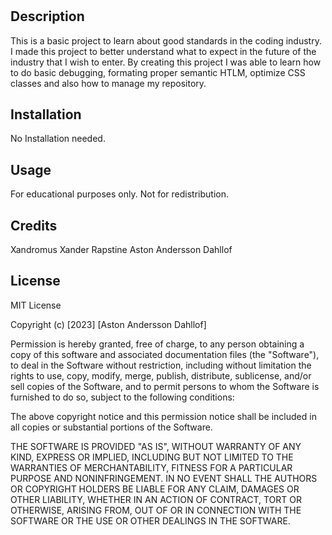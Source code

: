 # <Horiseon Sample Homepage>

## Description

This is a basic project to learn about good standards in the coding industry. I made this project to better understand what to expect in the future of the industry that I wish to enter. By creating this project
I was able to learn how to do basic debugging, formating proper semantic HTLM, optimize CSS classes and also how to manage my repository.

## Installation

No Installation needed.

## Usage

For educational purposes only. Not for redistribution.

## Credits

Xandromus Xander Rapstine
Aston Andersson Dahllof

## License

MIT License

Copyright (c) [2023] [Aston Andersson Dahllof]

Permission is hereby granted, free of charge, to any person obtaining a copy
of this software and associated documentation files (the "Software"), to deal
in the Software without restriction, including without limitation the rights
to use, copy, modify, merge, publish, distribute, sublicense, and/or sell
copies of the Software, and to permit persons to whom the Software is
furnished to do so, subject to the following conditions:

The above copyright notice and this permission notice shall be included in all
copies or substantial portions of the Software.

THE SOFTWARE IS PROVIDED "AS IS", WITHOUT WARRANTY OF ANY KIND, EXPRESS OR
IMPLIED, INCLUDING BUT NOT LIMITED TO THE WARRANTIES OF MERCHANTABILITY,
FITNESS FOR A PARTICULAR PURPOSE AND NONINFRINGEMENT. IN NO EVENT SHALL THE
AUTHORS OR COPYRIGHT HOLDERS BE LIABLE FOR ANY CLAIM, DAMAGES OR OTHER
LIABILITY, WHETHER IN AN ACTION OF CONTRACT, TORT OR OTHERWISE, ARISING FROM,
OUT OF OR IN CONNECTION WITH THE SOFTWARE OR THE USE OR OTHER DEALINGS IN THE
SOFTWARE.
